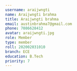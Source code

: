```yaml
---
username: araijwngti
name: Araijwngti brahma
title: Araijwngti brahma
email: austinbrahma7@gmail.com
phone: 7086628412
avatar: araijwngti.jpg
role: Member
type: member
roll: 202002031010
branch: ECE
education: B.Tech
priority: 7
---
```

